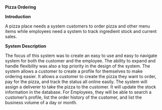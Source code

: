 <b>Pizza Ordering</b>

<b>Introduction</b>

A pizza place needs a system customers to order pizza and other menu items while employees need a system to track ingredient stock and current sales.

<b>System Description</b>

The focus of this system was to create an easy to use and easy to navigate system for both the customer and the employee. The ability to expand and handle flexibility was also a top priority in the design of the system. The system allows a customer to create a profile for themselves to make ordering easier. It allows a customer to create the pizza they want to order, pay for the pizza, and track the status all online easily. The system will assign a deliverer to take the pizza to the customer. It will update the stock information in the database. For Employees, they will be able to search a customer’s profile, list the order history of the customer, and list the business volume of a day or month.


